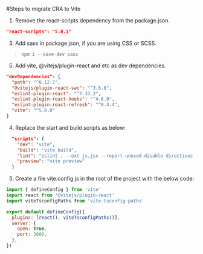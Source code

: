 #Steps to migrate CRA to Vite

1. Remove the react-scripts dependency from the package.json.  
```json
"react-scripts": "5.0.1"
```

3. Add sass in package.json, if you are using CSS or SCSS.  
>`npm i --save-dev sass`  

5. Add vite, @vitejs/plugin-react and etc as dev dependencies.  
  ```json
"devDependencies": {
    "path": "^0.12.7",
    "@vitejs/plugin-react-swc": "^3.5.0",
    "eslint-plugin-react": "^7.33.2",
    "eslint-plugin-react-hooks": "^4.6.0",
    "eslint-plugin-react-refresh": "^0.4.4",
    "vite": "^5.0.0"
}
```

4. Replace the start and build scripts as below:
```json
  "scripts": {
    "dev": "vite",
    "build": "vite build",
    "lint": "eslint . --ext js,jsx --report-unused-disable-directives --max-warnings 0",
    "preview": "vite preview"
  }
````

5. Create a file vite.config.js in the root of the project with the below code:<br>
```js
import { defineConfig } from 'vite'
import react from '@vitejs/plugin-react'
import viteTsconfigPaths from 'vite-tsconfig-paths'

export default defineConfig({
  plugins: [react(), viteTsconfigPaths()],
  server: {
    open: true,
    port: 3000,
  },
})
```
